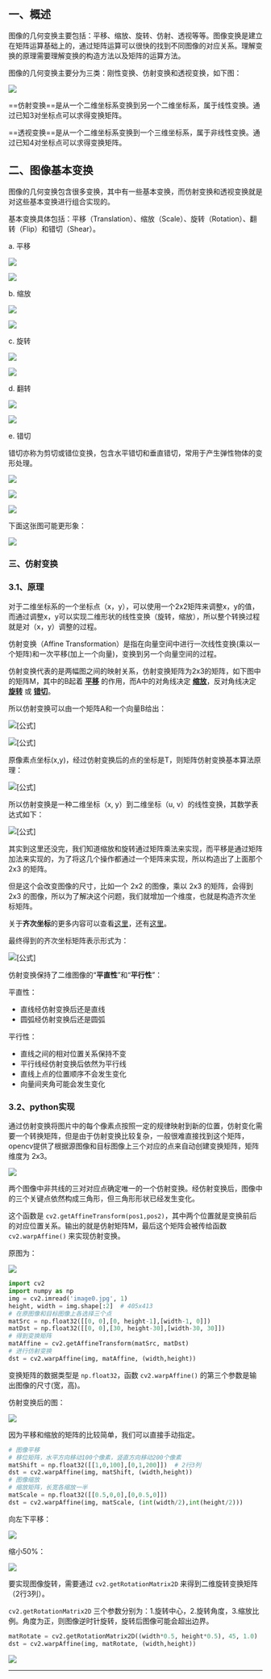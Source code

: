 ## 一、概述

图像的几何变换主要包括：平移、缩放、旋转、仿射、透视等等。图像变换是建立在矩阵运算基础上的，通过矩阵运算可以很快的找到不同图像的对应关系。理解变换的原理需要理解变换的构造方法以及矩阵的运算方法。

图像的几何变换主要分为三类：刚性变换、仿射变换和透视变换，如下图：

![](https://pic2.zhimg.com/v2-5607c7701b6ed7a7221807cb6392da49_b.jpg)

==仿射变换==是从一个二维坐标系变换到另一个二维坐标系，属于线性变换。通过已知3对坐标点可以求得变换矩阵。

==透视变换==是从一个二维坐标系变换到一个三维坐标系，属于非线性变换。通过已知4对坐标点可以求得变换矩阵。

## 二、图像基本变换

图像的几何变换包含很多变换，其中有一些基本变换，而仿射变换和透视变换就是对这些基本变换进行组合实现的。

基本变换具体包括：平移（Translation）、缩放（Scale）、旋转（Rotation）、翻转（Flip）和错切（Shear）。

a. 平移

![](assets/图像的仿射变换/v2-421122933df936ced77f269aae0432a7_b.jpg)

![](assets/图像的仿射变换/v2-bf5a6392fd489953e4ccb24d2da9646b_b.jpg)

b. 缩放

![](assets/图像的仿射变换/v2-fb35f27de8f86194783a0986bab1a71a_b.jpg)

![](assets/图像的仿射变换/v2-45d02bb226e010a4192a990ae0bebbbe_b.jpg)

c. 旋转

![](assets/图像的仿射变换/v2-dea2e7def52207aa37a8ea80ea1f6db8_b.jpg)

![](assets/图像的仿射变换/v2-69c3216149f22360ae60f177b202e9db_b.jpg)

d. 翻转

![](assets/图像的仿射变换/v2-1eeb53cca6db90e15e0c872bca469ee2_b.jpg)

![](assets/图像的仿射变换/v2-b16d161e14c6fb60a623b7a100e8c8e1_b.jpg)

e. 错切

错切亦称为剪切或错位变换，包含水平错切和垂直错切，常用于产生弹性物体的变形处理。

![](https://pic1.zhimg.com/v2-da4ab62f3a312ab9e9c0510ed8a882ac_b.jpg)

![](https://pic1.zhimg.com/v2-32748eced733e21ff0035bb7cd3f219c_b.jpg)

![](https://pic1.zhimg.com/v2-2cfc16999c8068f85383981028bd94b0_b.jpg)

下面这张图可能更形象：

![](https://pic4.zhimg.com/v2-c3a501287e129177a731dc39dd17cdc7_b.jpg)

### 三、仿射变换

### 3.1、原理

对于二维坐标系的一个坐标点（x，y），可以使用一个2x2矩阵来调整x，y的值，而通过调整x，y可以实现二维形状的线性变换（旋转，缩放），所以整个转换过程就是对（x，y）调整的过程。

仿射变换（Affine Transformation）是指在向量空间中进行一次线性变换(乘以一个矩阵)和一次平移(加上一个向量)，变换到另一个向量空间的过程。

仿射变换代表的是两幅图之间的映射关系，仿射变换矩阵为2x3的矩阵，如下图中的矩阵M，其中的B起着 **[平移](https://zhuanlan.zhihu.com/%5Bhttps://zh.wikipedia.org/wiki/%E5%B9%B3%E7%A7%BB%5D(https://zh.wikipedia.org/wiki/%E5%B9%B3%E7%A7%BB))** 的作用，而A中的对角线决定 **[缩放](https://link.zhihu.com/?target=https%3A//zh.wikipedia.org/wiki/%25E7%25BC%25A9%25E6%2594%25BE)**，反对角线决定 **[旋转](https://link.zhihu.com/?target=https%3A//zh.wikipedia.org/wiki/%25E6%2597%258B%25E8%25BD%25AC)** 或 **[错切](https://link.zhihu.com/?target=https%3A//zh.wikipedia.org/wiki/%25E9%2594%2599%25E5%2588%2587)**。

所以仿射变换可以由一个矩阵A和一个向量B给出：

![[公式]](https://www.zhihu.com/equation?tex=A+%3D+++%5Cbegin%7Bbmatrix%7D++a_%7B00%7D+%26+a_%7B01%7D+%5C%5C++a_%7B10%7D+%26+a_%7B11%7D+%5Cend%7Bbmatrix%7D_%7B2+%5Ctimes+2%7D+%2C%5C+%5C+B+%3D+++%5Cbegin%7Bbmatrix%7D++b_%7B00%7D+%5C%5C++b_%7B10%7D+%5Cend%7Bbmatrix%7D_%7B2+%5Ctimes+1%7D+)

![[公式]](https://www.zhihu.com/equation?tex=M+%3D++%5Cbegin%7Bbmatrix%7D++A+%26+B+%5Cend%7Bbmatrix%7D+%3D++++%5Cbegin%7Bbmatrix%7D++a_%7B00%7D+%26+a_%7B01%7D+%26+b_%7B00%7D+%5C%5C++a_%7B10%7D+%26+a_%7B11%7D+%26+b_%7B10%7D+%5Cend%7Bbmatrix%7D_%7B2+%5Ctimes+3%7D)

原像素点坐标(x,y)，经过仿射变换后的点的坐标是T，则矩阵仿射变换基本算法原理：

![[公式]](https://www.zhihu.com/equation?tex=%5Cbegin%7Bbmatrix%7D++u+%5C%5C++v+%5Cend%7Bbmatrix%7D+%3D+++A+%5Ccdot+++%5Cbegin%7Bbmatrix%7D++x+%5C%5C++y+%5Cend%7Bbmatrix%7D+++%2B+B+%5C%5C)

所以仿射变换是一种二维坐标（x, y）到二维坐标（u, v）的线性变换，其数学表达式如下：

![[公式]](https://www.zhihu.com/equation?tex=%5Cbegin%7Bcases%7D++u+%3D+a_1x+%2B+b_1y+%2B+c_1+%5C%5C+v+%3D+a_2x+%2B+b_2y+%2B+c_2++%5Cend%7Bcases%7D+%5C%5C)

其实到这里还没完，我们知道缩放和旋转通过矩阵乘法来实现，而平移是通过矩阵加法来实现的，为了将这几个操作都通过一个矩阵来实现，所以构造出了上面那个 2x3 的矩阵。

但是这个会改变图像的尺寸，比如一个 2x2 的图像，乘以 2x3 的矩阵，会得到 2x3 的图像，所以为了解决这个问题，我们就增加一个维度，也就是构造齐次坐标矩阵。

关于**齐次坐标**的更多内容可以查看[这里](https://link.zhihu.com/?target=https%3A//blog.csdn.net/hty1053240123/article/details/51992398)，还有[这里](https://www.zhihu.com/question/36296104)。

最终得到的齐次坐标矩阵表示形式为：

![[公式]](https://www.zhihu.com/equation?tex=%5Cbegin%7Bbmatrix%7D++u+%5C%5C++v+%5C%5C++1+%5Cend%7Bbmatrix%7D+%3D++++%5Cbegin%7Bbmatrix%7D++a_1+%26+b_1+%26+c_1+%5C%5C++a_2+%26+b_2+%26+c_2+%5C%5C++0+%26+0+%26+1+%5Cend%7Bbmatrix%7D+++%5Cbegin%7Bbmatrix%7D++x+%5C%5C++y+%5C%5C++1+%5Cend%7Bbmatrix%7D+%5C%5C)

仿射变换保持了二维图像的“**平直性**”和“**平行性**”：

平直性：

-   直线经仿射变换后还是直线
-   圆弧经仿射变换后还是圆弧

平行性：

-   直线之间的相对位置关系保持不变
-   平行线经仿射变换后依然为平行线
-   直线上点的位置顺序不会发生变化
-   向量间夹角可能会发生变化

### 3.2、python实现

通过仿射变换将图片中的每个像素点按照一定的规律映射到新的位置，仿射变化需要一个转换矩阵，但是由于仿射变换比较复杂，一般很难直接找到这个矩阵，opencv提供了根据源图像和目标图像上三个对应的点来自动创建变换矩阵，矩阵维度为 2x3。

![](https://pic4.zhimg.com/v2-77cefd8627d06b156315a4262738ca4b_b.jpg)

两个图像中非共线的三对对应点确定唯一的一个仿射变换。经仿射变换后，图像中的三个关键点依然构成三角形，但三角形形状已经发生变化。

这个函数是 `cv2.getAffineTransform(pos1,pos2)`，其中两个位置就是变换前后的对应位置关系。输出的就是仿射矩阵M，最后这个矩阵会被传给函数 `cv2.warpAffine()` 来实现仿射变换。

原图为：

![](https://pic2.zhimg.com/v2-050b6a91e650590632936544a73b6d91_b.jpg)

```python
import cv2
import numpy as np
img = cv2.imread('image0.jpg', 1)
height, width = img.shape[:2]  # 405x413
# 在原图像和目标图像上各选择三个点
matSrc = np.float32([[0, 0],[0, height-1],[width-1, 0]])
matDst = np.float32([[0, 0],[30, height-30],[width-30, 30]])
# 得到变换矩阵
matAffine = cv2.getAffineTransform(matSrc, matDst)
# 进行仿射变换
dst = cv2.warpAffine(img, matAffine, (width,height))
```

变换矩阵的数据类型是 `np.float32`，函数 `cv2.warpAffine()` 的第三个参数是输出图像的尺寸(宽，高)。

仿射变换后的图：

![](https://pic3.zhimg.com/v2-1175ea7d0d371524342c39f320911036_b.jpg)

因为平移和缩放的矩阵的比较简单，我们可以直接手动指定。

```python
# 图像平移
# 移位矩阵，水平方向移动100个像素，竖直方向移动200个像素
matShift = np.float32([[1,0,100],[0,1,200]])  # 2行3列
dst = cv2.warpAffine(img, matShift, (width,height))
# 图像缩放
# 缩放矩阵，长宽各缩放一半
matScale = np.float32([[0.5,0,0],[0,0.5,0]])
dst = cv2.warpAffine(img, matScale, (int(width/2),int(height/2)))
```

向左下平移：

![](https://pic4.zhimg.com/v2-82cfafbb1cf2e6543acf3480e5667f5f_b.jpg)

缩小50%：

![](https://pic3.zhimg.com/v2-5b65c6b3d75ef271a398e7e59b9b3d5e_b.jpg)

要实现图像旋转，需要通过 `cv2.getRotationMatrix2D` 来得到二维旋转变换矩阵（2行3列）。

`cv2.getRotationMatrix2D` 三个参数分别为：1.旋转中心，2.旋转角度，3.缩放比例。角度为正，则图像逆时针旋转，旋转后图像可能会超出边界。

```python
matRotate = cv2.getRotationMatrix2D((width*0.5, height*0.5), 45, 1.0)
dst = cv2.warpAffine(img, matRotate, (width,height))
```

![](https://pic2.zhimg.com/v2-7d9350d30fecb87c27279b9dc64d35a1_b.jpg)

___

